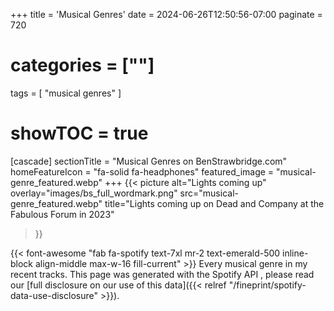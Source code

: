 +++
title = 'Musical Genres'
date = 2024-06-26T12:50:56-07:00
paginate = 720
# categories = [""]
tags = [
  "musical genres"
  ]
# showTOC = true

[cascade]
  sectionTitle = "Musical Genres on BenStrawbridge.com"
  homeFeatureIcon = "fa-solid fa-headphones"
  featured_image = "musical-genre_featured.webp"
+++
  {{< picture
    alt="Lights coming up"
    overlay="images/bs_full_wordmark.png"
    src="musical-genre_featured.webp"
    title="Lights coming up on Dead and Company at the Fabulous Forum in 2023"
  >}}

  {{< font-awesome "fab fa-spotify text-7xl mr-2 text-emerald-500 inline-block align-middle max-w-16 fill-current" >}} Every musical genre in my recent tracks. This page was generated with the Spotify API , please read our [full disclosure on our use of this data]({{< relref "/fineprint/spotify-data-use-disclosure" >}}).
<!--more-->


